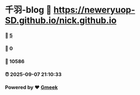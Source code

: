 # 千羽-blog :link: https://neweryuop-SD.github.io/nick.github.io 
### :page_facing_up: [5](https://neweryuop-SD.github.io/nick.github.io/tag.html) 
### :speech_balloon: 0 
### :hibiscus: 10586 
### :alarm_clock: 2025-09-07 21:10:33 
### Powered by :heart: [Gmeek](https://github.com/Meekdai/Gmeek)
